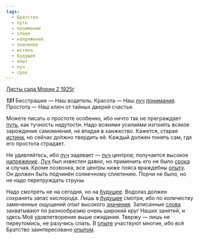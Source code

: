 ```yaml
---
tags:
  - Братство
  - путь
  - понимание
  - слово
  - напряжение
  - значение
  - истина
  - будущее
  - опыт
  - луч
  - срок
---
```


[Листы сада Мории 2 1925г](https://127.0.0.1:4002/agni/1925)

___131___
Бесстрашие — Наш водитель. Красота — Наш [луч](../../../tags/#луч) [понимания](../../../tags/#понимание). Простота — Наш ключ от тайных дверей счастья.   

Можете писать о простоте особенно, ибо ничто так не преграждает [путь](../../../tags/#путь), как тучность надутости. Надо всякими усилиями изгонять всякое зарождение самомнения, не впадая в ханжество. Кажется, старая [истина](../../../tags/#истина), но сейчас до́лжно твердить её. Каждый должен понять сам, где его простота страдает.   

Не удивляйтесь, ибо [луч](../../../tags/#луч) задевает — [луч](../../../tags/#луч) центров; получается высокое [напряжение](../../../tags/#напряжение). [Луч](../../../tags/#луч) был известен давно, но применить его не было [срока](../../../tags/#срок) и случая. Кроме позвонка, все центры ниже пояса враждебны [опыту](../../../tags/#опыт). Он должен быть подчинён солнечному сплетению. Порчи не было, но не надо перетруждать струны.   

Надо смотреть не на сегодня, но на [будущее](../../../tags/#будущее). Водолаз должен сохранять запас кислорода. Лишь в [будущее](../../../tags/#будущее) смотри, ибо по количеству замеченных ощущений опыт высокого [значения](../../../tags/#значение). Записанные [слова](../../../tags/#слово) захватывают по разнообразию очень широкий круг Наших занятий, и здесь Моё удовлетворение выше ожидания. Твержу — лишь не переутомись, не разучись спать. В [опыте](../../../tags/#опыт) участвуют многие, ибо всё Братство заинтересовано [опытом](../../../tags/#опыт).   


